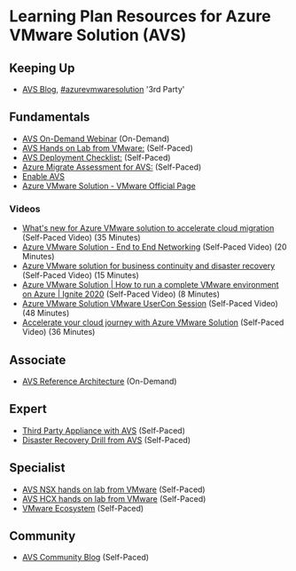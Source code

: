 
# Learning Plan Resources for Azure VMware Solution (AVS)

## Keeping Up
* [AVS Blog](https://avs.ms), [#azurevmwaresolution](https://twitter.com/hashtag/azurevmwaresolution) '3rd Party'

## Fundamentals

* [AVS On-Demand Webinar](https://docs.hol.vmware.com/catalog/) (On-Demand)
* [AVS Hands on Lab from VMware:](https://docs.hol.vmware.com/catalog/) (Self-Paced)
* [AVS Deployment Checklist:](https://docs.microsoft.com/en-us/azure/azure-vmware/production-ready-deployment-steps) (Self-Paced)
* [Azure Migrate Assessment for AVS:](https://docs.microsoft.com/en-us/azure/migrate/how-to-create-azure-vmware-solution-assessment) (Self-Paced)
* [Enable AVS](https://docs.microsoft.com/en-us/azure/azure-vmware/enable-azure-vmware-solution)
* [Azure VMware Solution - VMware Official Page](https://cloud.vmware.com/azure-vmware-solution)

### Videos
* [What's new for Azure VMware solution to accelerate cloud migration](https://www.youtube.com/watch?v=k0UaEqgTPdo&t=733s) (Self-Paced Video) (35 Minutes)
* [Azure VMware Solution - End to End Networking](https://www.youtube.com/watch?v=6_LYsYicacs) (Self-Paced Video) (20 Minutes)
* [Azure VMware solution for business continuity and disaster recovery](https://www.youtube.com/watch?v=rhTgVqR4pps) (Self-Paced Video) (15 Minutes)
* [Azure VMware Solution | How to run a complete VMware environment on Azure | Ignite 2020](https://www.youtube.com/watch?v=-yLgduCVPRk) (Self-Paced Video) (8 Minutes)
* [Azure VMware Solution VMware UserCon Session](https://www.youtube.com/watch?v=uUvHgpiOZbc) (Self-Paced Video) (48 Minutes)
* [Accelerate your cloud journey with Azure VMware Solution](https://www.youtube.com/watch?v=M_mrkSJ42hg) (Self-Paced Video) (36 Minutes)

## Associate

* [AVS Reference Architecture](https://docs.microsoft.com/en-us/azure/azure-vmware/concepts-hub-and-spoke) (On-Demand)


## Expert

* [Third Party Appliance with AVS](https://techcommunity.microsoft.com/t5/azure-migration/azure-vmware-solution-avs-connecting-3rd-party-networking-and/ba-p/1524297) (Self-Paced)
* [Disaster Recovery Drill from AVS](https://docs.microsoft.com/en-us/azure/site-recovery/avs-tutorial-dr-drill-azure) (Self-Paced)

## Specialist

* [AVS NSX hands on lab from VMware](https://docs.hol.vmware.com/catalog/) (Self-Paced)
* [AVS HCX hands on lab from VMware](https://docs.hol.vmware.com/catalog/) (Self-Paced)
* [VMware Ecosystem](https://docs.microsoft.com/en-us/azure/azure-vmware/ecosystem-back-up-vms) (Self-Paced)

## Community

* [AVS Community Blog](https://techcommunity.microsoft.com/t5/azure-migration/bg-p/AzureMigrationBlog) (Self-Paced)

